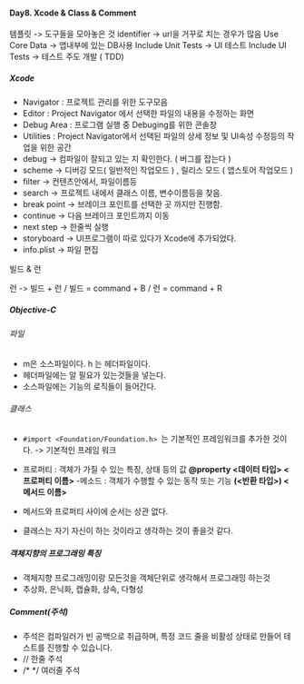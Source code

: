 #### **Day8. Xcode & Class & Comment**
템플릿 -> 도구들을 모아놓은 것
identifier -> url을 거꾸로 치는 경우가 많음
Use Core Data -> 앱내부에 있는 DB사용
Include Unit Tests -> UI 테스트
Include UI Tests -> 테스트 주도 개발 ( TDD)

##### **Xcode**

- Navigator : 프로젝트 관리를 위한 도구모음
- Editor : Project Navigator 에서 선택한 파일의 내용을 수정하는 화면
- Debug Area : 프로그램 실행 중 Debuging를 위한 콘솔창
- Utilities : Project Navigator에서 선택된 파일의 상세 정보 및 UI속성 수정등의 작업을 위한 공간
- debug -> 컴파일이 잘되고 있는 지 확인한다. ( 버그를 잡는다 )
- scheme -> 디버깅 모드( 일반적인 작업모드 ) , 릴리스 모드 ( 앱스토어 작업모드 )
- filter -> 컨텐츠안에서, 파일이름등
- search -> 프로젝트 내에서 클래스 이름, 변수이름등을 찾음.
- break point -> 브레이크 포인트를 선택한 곳 까지만 진행함.
- continue -> 다음 브레이크 포인트까지 이동
- next step -> 한줄씩 실행
- storyboard -> UI프로그램이 따로 있다가 Xcode에 추가되었다.
- info.plist -> 파일 편집

빌드 & 런

런 -> 빌드 + 런 /
빌드 = command + B / 
런 = command + R

##### **Objective-C**

###### 파일
- m은 소스파일이다. h 는 헤더파일이다.
- 헤더파일에는 알 필요가 있는것들을 넣는다.
- 소스파일에는 기능의 로직들이 들어간다.

###### 클래스

- ```#import <Foundation/Foundation.h> ```는 기본적인 프레임워크를 추가한 것이다.
-> 기본적인 프레임 워크

- 프로퍼티 : 
객체가 가질 수 있는 특징, 상태 등의 값
**@property <데이터 타입> <프로퍼티 이름>**
-메소드 : 
객체가 수행할 수 있는 동작 또는 기능
**(<반환 타입>) <메서드 이름>**

- 메서드와 프로퍼티 사이에 순서는 상관 없다.
- 클래스는 자기 자신이 하는 것이라고 생각하는 것이 좋을것 같다.


##### **객체지향의 프로그래밍 특징**
- 객체지향 프로그래밍이랑 모든것을 객체단위로 생각해서 프로그래밍 하는것
- 추상화, 은닉화, 캡슐화, 상속, 다형성

##### **Comment(주석)**

- 주석은 컴파일러가 빈 공백으로 취급하며, 특정 코드 줄을 비활성 상태로 만들어 테스트를 진행할 수 있습니다.
- // 한줄 주석
- /* */ 여러줄 주석

